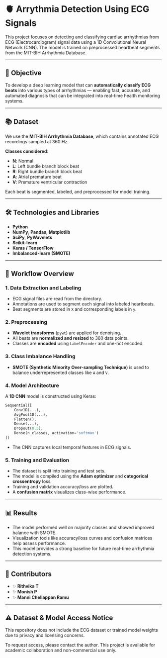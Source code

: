 # 🫀 Arrythmia Detection Using ECG Signals

This project focuses on detecting and classifying cardiac arrhythmias from ECG (Electrocardiogram) signal data using a 1D Convolutional Neural Network (CNN). The model is trained on preprocessed heartbeat segments from the MIT-BIH Arrhythmia Database.

---

## 📌 Objective

To develop a deep learning model that can **automatically classify ECG beats** into various types of arrhythmias — enabling fast, accurate, and automated diagnosis that can be integrated into real-time health monitoring systems.

---

## 📚 Dataset

We use the **MIT-BIH Arrhythmia Database**, which contains annotated ECG recordings sampled at 360 Hz.

**Classes considered**:

* **N**: Normal
* **L**: Left bundle branch block beat
* **R**: Right bundle branch block beat
* **A**: Atrial premature beat
* **V**: Premature ventricular contraction

Each beat is segmented, labeled, and preprocessed for model training.

---

## 🛠️ Technologies and Libraries

* **Python**
* **NumPy**, **Pandas**, **Matplotlib**
* **SciPy**, **PyWavelets**
* **Scikit-learn**
* **Keras / TensorFlow**
* **Imbalanced-learn (SMOTE)**

---

## 🔄 Workflow Overview

### 1. **Data Extraction and Labeling**

* ECG signal files are read from the directory.
* Annotations are used to segment each signal into labeled heartbeats.
* Beat segments are stored in `X` and corresponding labels in `y`.

### 2. **Preprocessing**

* **Wavelet transforms** (`pywt`) are applied for denoising.
* All beats are **normalized and resized** to 360 data points.
* Classes are **encoded** using `LabelEncoder` and one-hot encoded.

### 3. **Class Imbalance Handling**

* **SMOTE (Synthetic Minority Over-sampling Technique)** is used to balance underrepresented classes like `A` and `V`.

### 4. **Model Architecture**

A **1D CNN** model is constructed using Keras:

```python
Sequential([
    Conv1D(...),
    AvgPool1D(...),
    Flatten(),
    Dense(...),
    Dropout(0.5),
    Dense(n_classes, activation='softmax')
])
```

* The CNN captures local temporal features in ECG signals.

### 5. **Training and Evaluation**

* The dataset is split into training and test sets.
* The model is compiled using the **Adam optimizer** and **categorical crossentropy** loss.
* Training and validation accuracy/loss are plotted.
* A **confusion matrix** visualizes class-wise performance.

---

## 📊 Results

* The model performed well on majority classes and showed improved balance with SMOTE.
* Visualization tools like accuracy/loss curves and confusion matrices help assess performance.
* This model provides a strong baseline for future real-time arrhythmia detection systems.

---

## 👥 Contributors

* ✨ **Rithvika T**
* ✨ **Monish P**
* ✨ **Manni Chellappan Ramu**

---
## ⚠️ Dataset & Model Access Notice

This repository does not include the ECG dataset or trained model weights due to privacy and licensing concerns.

To request access, please contact the author. This project is available for academic collaboration and non-commercial use only.

